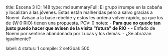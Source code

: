 title:          Escena 3
ID:             148
type:           md
summaryFull:    El grupo irrumpe en la cabaña y localizan a las jóvenes. Estas están malheridas pero a salvo gracias a Noemí. Avisan a la base rebelde y estos les ordena volver rápido, ya que los de {W:0:RIO} tienen una propuesta.
POV:            0
notes:          - **Para que no quede tan justo puedo hacer que avisen de la visita "futura" de RIO**
                -
                - Enfado de Noemí por sentirse abandonada por Lucas y los demás.
                - ¿Se abrazan igualmente?
                
label:          4
status:         1
compile:        2
setGoal:        500


